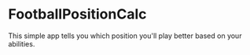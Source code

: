 # FootballPositionCalc
This simple app tells you which position you'll play better based on your abilities.
